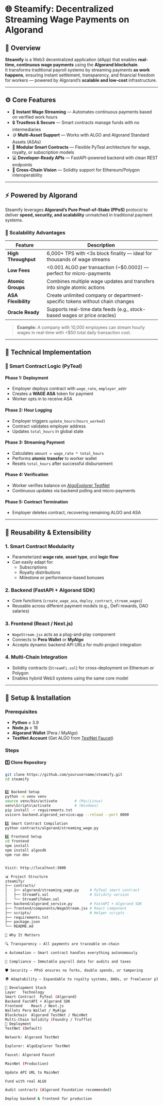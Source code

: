 # 🌐 Steamify: Decentralized Streaming Wage Payments on Algorand

## 🚀 Overview

**Steamify** is a Web3 decentralized application (dApp) that enables **real-time, continuous wage payments** using the **Algorand blockchain**.  
It transforms traditional payroll systems by streaming payments **as work happens**, ensuring instant settlement, transparency, and financial freedom for workers — powered by Algorand’s **scalable and low-cost** infrastructure.

---

## ⚙️ Core Features

- 💸 **Instant Wage Streaming** — Automates continuous payments based on verified work hours  
- 🔒 **Trustless & Secure** — Smart contracts manage funds with no intermediaries  
- 🪙 **Multi-Asset Support** — Works with ALGO and Algorand Standard Assets (ASAs)  
- 🧩 **Modular Smart Contracts** — Flexible PyTeal architecture for wage, royalty, or subscription models  
- 💻 **Developer-Ready APIs** — FastAPI-powered backend with clean REST endpoints  
- 🧠 **Cross-Chain Vision** — Solidity support for Ethereum/Polygon interoperability  

---

## ⚡ Powered by Algorand

Steamify leverages **Algorand’s Pure Proof-of-Stake (PPoS)** protocol to deliver **speed, security, and scalability** unmatched in traditional payment systems.

### 🚀 Scalability Advantages

| Feature | Description |
|----------|--------------|
| **High Throughput** | 6,000+ TPS with <3s block finality — ideal for thousands of wage streams |
| **Low Fees** | <0.001 ALGO per transaction (~$0.0002) — perfect for micro-payments |
| **Atomic Groups** | Combines multiple wage updates and transfers into single atomic actions |
| **ASA Flexibility** | Create unlimited company or department-specific tokens without chain changes |
| **Oracle Ready** | Supports real-time data feeds (e.g., stock-based wages or price oracles) |

> **Example:** A company with 10,000 employees can stream hourly wages in real-time with <\$50 total daily transaction cost.

---

## 🧮 Technical Implementation

### 🧠 Smart Contract Logic (PyTeal)

#### Phase 1: Deployment
- Employer deploys contract with `wage_rate`, `employer_addr`
- Creates a **WAGE ASA** token for payment
- Worker opts in to receive ASA

#### Phase 2: Hour Logging
- Employer triggers `update_hours(hours_worked)`
- Contract validates employer address
- Updates `total_hours` in global state

#### Phase 3: Streaming Payment
- Calculates `amount = wage_rate * total_hours`
- Performs **atomic transfer** to worker wallet
- Resets `total_hours` after successful disbursement

#### Phase 4: Verification
- Worker verifies balance on [AlgoExplorer TestNet](https://testnet.algoexplorer.io/)
- Continuous updates via backend polling and micro-payments

#### Phase 5: Contract Termination
- Employer deletes contract, recovering remaining ALGO and ASA

---

## 🧩 Reusability & Extensibility

### 1. **Smart Contract Modularity**
- Parameterized **wage rate**, **asset type**, and **logic flow**
- Can easily adapt for:
  - Subscriptions
  - Royalty distributions
  - Milestone or performance-based bonuses

### 2. **Backend (FastAPI + Algorand SDK)**
- Core functions (`create_wage_asa`, `deploy_contract`, `stream_wages`)
- Reusable across different payment models (e.g., DeFi rewards, DAO salaries)

### 3. **Frontend (React / Next.js)**
- `WageStream.jsx` acts as a plug-and-play component
- Connects to **Pera Wallet** or **MyAlgo**
- Accepts dynamic backend API URLs for multi-project integration

### 4. **Multi-Chain Integration**
- Solidity contracts (`StreamFi.sol`) for cross-deployment on Ethereum or Polygon
- Enables hybrid Web3 systems using the same core model

---

## 🧰 Setup & Installation

### Prerequisites
- **Python** ≥ 3.9  
- **Node.js** ≥ 18  
- **Algorand Wallet** (Pera / MyAlgo)  
- **TestNet Account** (Get ALGO from [TestNet Faucet](https://dispenser.testnet.aws.algodev.network/))

### Steps

#### 1️⃣ Clone Repository
```bash
git clone https://github.com/yourusername/steamify.git
cd steamify


2️⃣ Backend Setup
python -m venv venv
source venv/bin/activate        # (Mac/Linux)
venv\Scripts\activate           # (Windows)
pip install -r requirements.txt
uvicorn backend.algorand_service:app --reload --port 8000

3️⃣ Smart Contract Compilation
python contracts/algorand/streaming_wage.py

4️⃣ Frontend Setup
cd frontend
npm install
npm install algosdk
npm run dev


Visit: http://localhost:3000

📊 Project Structure
steamify/
├── contracts/
│   ├── algorand/streaming_wage.py     # PyTeal smart contract
│   ├── StreamFi.sol                   # Solidity version
│   └── StreamFiToken.sol
├── backend/algorand_service.py        # FastAPI + Algorand SDK
├── frontend/components/WageStream.jsx # React component
├── scripts/                           # Helper scripts
├── requirements.txt
├── package.json
└── README.md

🧠 Why It Matters

🔍 Transparency — All payments are traceable on-chain

⚙️ Automation — Smart contract handles everything autonomously

🧾 Compliance — Immutable payroll data for audits and taxes

🛡️ Security — PPoS ensures no forks, double spends, or tampering

🌍 Adaptability — Expandable to royalty systems, DAOs, or freelancer platforms

🔧 Development Stack
Layer	Technology
Smart Contract	PyTeal (Algorand)
Backend	FastAPI + Algorand SDK
Frontend	React / Next.js
Wallets	Pera Wallet / MyAlgo
Blockchain	Algorand TestNet / MainNet
Multi-Chain	Solidity (Foundry / Truffle)
🚀 Deployment
TestNet (Default)

Network: Algorand TestNet

Explorer: AlgoExplorer TestNet

Faucet: Algorand Faucet

MainNet (Production)

Update API URL to MainNet

Fund with real ALGO

Audit contracts (Algorand Foundation recommended)

Deploy backend & frontend for production

